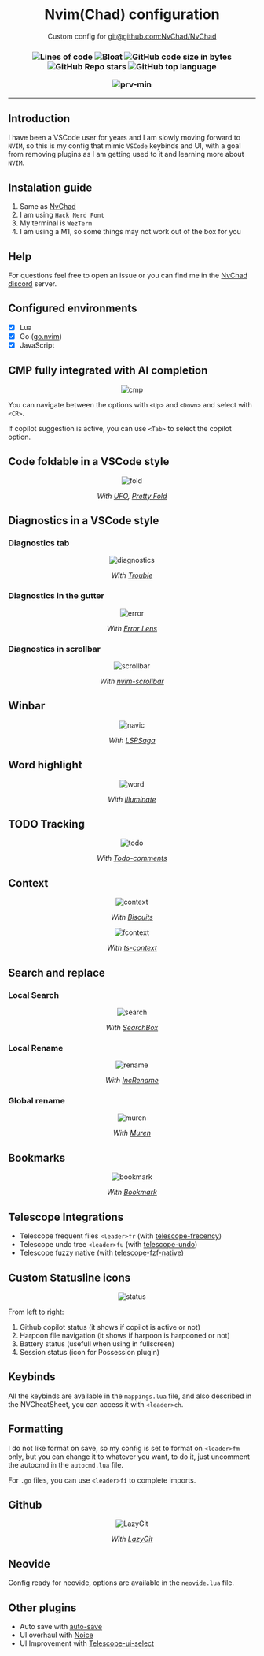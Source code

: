 <h1 align="center">Nvim(Chad) configuration</h1>
<p align="center">Custom config for <a href="https://github.com/NvChad/NvChad">git@github.com:NvChad/NvChad</a><p>
<h3 align="center">

![Lines of code](https://img.shields.io/tokei/lines/github/BrunoKrugel/dotfiles?color=%2381A1C1&label=LINES&logoColor=%2381A1C1&style=for-the-badge)
![Bloat](https://img.shields.io/badge/Bloat-Minimal-c585cf?style=for-the-badge)
![GitHub code size in bytes](https://img.shields.io/github/languages/code-size/BrunoKrugel/dotfiles?color=e1b56a&style=for-the-badge)
![GitHub Repo stars](https://img.shields.io/github/stars/BrunoKrugel/dotfiles?color=74be88&style=for-the-badge)
![GitHub top language](https://img.shields.io/github/languages/top/BrunoKrugel/dotfiles?color=6d92bf&style=for-the-badge)

<div align="center">
    
![prv-min](./img/prv.png)
</div>

</h3>
<hr>

## Introduction

I have been a VSCode user for years and I am slowly moving forward to `NVIM`, so this is my config that mimic `VSCode` keybinds and UI, with a goal from removing plugins as I am getting used to it and learning more about `NVIM`.

## Instalation guide

1. Same as [NvChad](https://nvchad.com/docs/quickstart/install)
2. I am using `Hack Nerd Font`
3. My terminal is `WezTerm`
4. I am using a M1, so some things may not work out of the box for you

## Help

For questions feel free to open an issue or you can find me in the [NvChad discord](https://discord.com/invite/gADmkJb9Fb) server.

## Configured environments

- [x] Lua
- [x] Go ([go.nvim](https://github.com/ray-x/go.nvim))
- [x] JavaScript

## CMP fully integrated with AI completion

<div align="center">

![cmp](./img/cmp.png)

</div>

You can navigate between the options with `<Up>` and `<Down>` and select with `<CR>`.

If copilot suggestion is active, you can use `<Tab>` to select the copilot option.

## Code foldable in a VSCode style

<div align="center">

![fold](./img/fold.png)

_With [UFO](https://github.com/kevinhwang91/nvim-ufo), [Pretty Fold](https://github.com/anuvyklack/pretty-fold.nvim)_

</div>

## Diagnostics in a VSCode style

### Diagnostics tab

<div align="center">

![diagnostics](./img/diagnostics.png)

_With [Trouble](https://github.com/folke/trouble.nvim)_

</div>

### Diagnostics in the gutter

<div align="center">

![error](./img/error_lens.png)

_With [Error Lens](https://github.com/chikko80/error-lens.nvim)_

</div>

### Diagnostics in scrollbar

<div align="center">

![scrollbar](./img/discroll.png)

_With [nvim-scrollbar](https://github.com/petertriho/nvim-scrollbar)_

</div>

## Winbar

<div align="center">

![navic](./img/navic.png)

_With [LSPSaga](https://github.com/nvimdev/lspsaga.nvim)_

</div>

## Word highlight

<div align="center">

![word](./img/word.png)

_With [Illuminate](https://github.com/RRethy/vim-illuminate)_

</div>

## TODO Tracking

<div align="center">

![todo](./img/todo.png)

_With [Todo-comments](https://github.com/folke/todo-comments.nvim)_

</div>

## Context

<div align="center">

![context](./img/context.png)

_With [Biscuits](https://github.com/code-biscuits/nvim-biscuits)_

![fcontext](./img/fcontext.png)

_With [ts-context](https://github.com/nvim-treesitter/nvim-treesitter-context)_

</div>

## Search and replace

### Local Search

<div align="center">

![search](./img/search.png)

_With [SearchBox](https://github.com/VonHeikemen/searchbox.nvim)_

</div>

### Local Rename

<div align="center">

![rename](./img/rename.png)

_With [IncRename](https://github.com/smjonas/inc-rename.nvim)_

</div>

### Global rename

<div align="center">

![muren](./img/muren.png)

_With [Muren](https://github.com/AckslD/muren.nvim)_

</div>

## Bookmarks

<div align="center">

![bookmark](./img/bookmark.png)

_With [Bookmark](https://github.com/MattesGroeger/vim-bookmarks)_

</div>

## Telescope Integrations

- Telescope frequent files `<leader>fr` (with [telescope-frecency](https://github.com/nvim-telescope/telescope-frecency.nvim))
- Telescope undo tree `<leader>fu` (with [telescope-undo](https://github.com/debugloop/telescope-undo.nvim))
- Telescope fuzzy native (with [telescope-fzf-native](https://github.com/nvim-telescope/telescope-fzf-native.nvim))

## Custom Statusline icons

<div align="center">

![status](./img/Statusline.png)

</div>

From left to right:

1. Github copilot status (it shows if copilot is active or not)
2. Harpoon file navigation (it shows if harpoon is harpooned or not)
3. Battery status (usefull when using in fullscreen)
4. Session status (icon for Possession plugin)

## Keybinds

All the keybinds are available in the `mappings.lua` file, and also described in the NVCheatSheet, you can access it with `<leader>ch`.

## Formatting

I do not like format on save, so my config is set to format on `<leader>fm` only, but you can change it to whatever you want, to do it, just uncomment the autocmd in the `autocmd.lua` file.

For `.go` files, you can use `<leader>fi` to complete imports.

## Github

<div align="center">

![LazyGit](./img/lazygit.png)

_With [LazyGit](https://github.com/kdheepak/lazygit.nvim)_

</div>

## Neovide

Config ready for neovide, options are available in the `neovide.lua` file.

## Other plugins

- Auto save with [auto-save](https://github.com/Pocco81/auto-save.nvim)
- UI overhaul with [Noice](https://github.com/folke/noice.nvim)
- UI Improvement with [Telescope-ui-select](https://github.com/nvim-telescope/telescope-ui-select.nvim)
